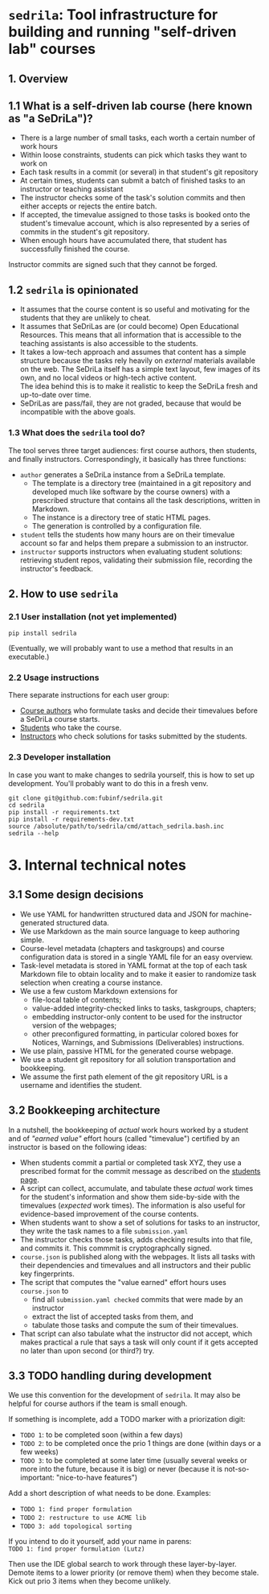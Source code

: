 # `sedrila`: Tool infrastructure for building and running "self-driven lab" courses

## 1. Overview

## 1.1 What is a self-driven lab course (here known as "a SeDriLa")?

- There is a large number of small tasks, each worth a certain number of work hours
- Within loose constraints, students can pick which tasks they want to work on
- Each task results in a commit (or several) in that student's git repository
- At certain times, students can submit a batch of finished tasks to an instructor or teaching assistant
- The instructor checks some of the task's solution commits and then
  either accepts or rejects the entire batch.
- If accepted, the timevalue assigned to those tasks is booked onto the student's timevalue account,
  which is also represented by a series of commits in the student's git repository.
- When enough hours have accumulated there, that student has successfully finished the course.

Instructor commits are signed such that they cannot be forged.


## 1.2 `sedrila` is opinionated

- It assumes that the course content is so useful and motivating for the students
  that they are unlikely to cheat.
- It assumes that SeDriLas are (or could become) Open Educational Resources.
  This means that all information that is accessible to the teaching assistants 
  is also accessible to the students.
- It takes a low-tech approach and assumes that content has a simple structure
  because the tasks rely heavily on _external_ materials available on the web.
  The SeDriLa itself has a simple text layout, few images of its own,
  and no local videos or high-tech active content.  
  The idea behind this is to make it realistic to keep the SeDriLa fresh and up-to-date over time.
- SeDriLas are pass/fail, they are not graded, because that would be incompatible
  with the above goals.


### 1.3 What does the `sedrila` tool do?

The tool serves three target audiences: 
first course authors, then students, and finally instructors. 
Correspondingly, it basically has three functions:

- `author` generates a SeDriLa instance from a SeDriLa template.  
  - The template is a directory tree 
    (maintained in a git repository and developed much like software by the course owners)
    with a prescribed structure that contains all the task descriptions, written in Markdown.
  - The instance is a directory tree of static HTML pages.
  - The generation is controlled by a configuration file.
- `student` tells the students how many hours are on their timevalue account so far
  and helps them prepare a submission to an instructor.
- `instructor` supports instructors when evaluating student solutions:
  retrieving student repos, validating their submission file, 
  recording the instructor's feedback.


## 2. How to use `sedrila`

### 2.1 User installation (not yet implemented)

```
pip install sedrila
```
(Eventually, we will probably want to use a method that results in an executable.)


### 2.2 Usage instructions

There separate instructions for each user group:

- [Course authors](doc/authors.md) 
  who formulate tasks and decide their timevalues before a SeDriLa course starts.
- [Students](doc/students.md) 
  who take the course.
- [Instructors](doc/instructors.md)
  who check solutions for tasks submitted by the students.


### 2.3 Developer installation

In case you want to make changes to sedrila yourself,
this is how to set up development. 
You'll probably want to do this in a fresh venv.

```
git clone git@github.com:fubinf/sedrila.git
cd sedrila
pip install -r requirements.txt
pip install -r requirements-dev.txt
source /absolute/path/to/sedrila/cmd/attach_sedrila.bash.inc
sedrila --help
```


# 3. Internal technical notes

## 3.1 Some design decisions

- We use YAML for handwritten structured data and JSON for machine-generated structured data.
- We use Markdown as the main source language to keep authoring simple.
- Course-level metadata (chapters and taskgroups) and course configuration data is stored in 
  a single YAML file for an easy overview.
- Task-level metadata is stored in YAML format at the top of each task Markdown file
  to obtain locality and to make it easier to randomize task selection when
  creating a course instance.
- We use a few custom Markdown extensions for
  - file-local table of contents;
  - value-added integrity-checked links to tasks, taskgroups, chapters;
  - embedding instructor-only content to be used for the instructor version of the webpages;
  - other preconfigured formatting, in particular colored boxes for Notices, Warnings,
    and Submissions (Deliverables) instructions.
- We use plain, passive HTML for the generated course webpage.
- We use a student git repository for all solution transportation and bookkeeping.
- We assume the first path element of the git repository URL is a username and
  identifies the student. 


## 3.2 Bookkeeping architecture

In a nutshell, the bookkeeping of _actual_ work hours worked by a student 
and of _"earned value"_ effort hours (called "timevalue") certified by an instructor
is based on the following ideas:

- When students commit a partial or completed task XYZ, they use a prescribed format 
  for the commit message as described on the [students page](doc/students.md).
- A script can collect, accumulate, and tabulate these _actual_ work times for the student's information
  and show them side-by-side with the timevalues (_expected_ work times).
  The information is also useful for evidence-based improvement of the course contents.
- When students want to show a set of solutions for tasks to an instructor,
  they write the task names to a file `submission.yaml`
- The instructor checks those tasks, adds checking results into that file,
  and commits it. This commmit is cryptographcally signed.
- `course.json` is published along with the webpages.
  It lists all tasks with their dependencies and timevalues
  and all instructors and their public key fingerprints.
- The script that computes the "value earned" effort hours uses `course.json` to
  - find all `submission.yaml checked` commits that were made by an instructor
  - extract the list of accepted tasks from them, and
  - tabulate those tasks and compute the sum of their timevalues.
- That script can also tabulate what the instructor did not accept, which makes practical
  a rule that says a task will only count if it gets accepted no later than upon second (or third?) try.


## 3.3 TODO handling during development

We use this convention for the development of `sedrila`.
It may also be helpful for course authors if the team is small enough.

If something is incomplete, add a TODO marker with a priorization digit:
- `TODO 1`: to be completed soon (within a few days)
- `TODO 2`: to be completed once the prio 1 things are done (within days or a few weeks)
- `TODO 3`: to be completed at some later time (usually several weeks or more into the future,
  because it is big) or never (because it is not-so-important: "nice-to-have features")

Add a short description of what needs to be done. Examples:
- `TODO 1: find proper formulation`
- `TODO 2: restructure to use ACME lib`
- `TODO 3: add topological sorting`

If you intend to do it yourself, add your name in parens:  
`TODO 1: find proper formulation (Lutz)`

Then use the IDE global search to work through these layer-by-layer.
Demote items to a lower priority (or remove them) when they become stale.
Kick out prio 3 items when they become unlikely.
